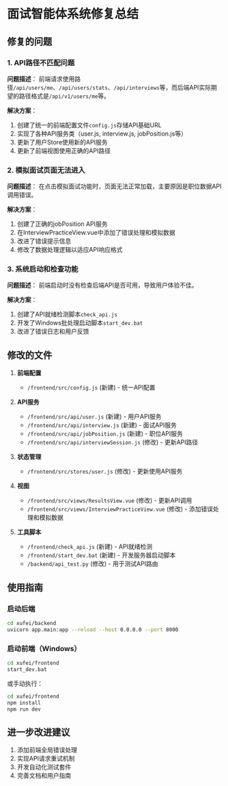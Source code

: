 # 面试智能体系统修复总结

## 修复的问题

### 1. API路径不匹配问题

**问题描述**：
前端请求使用路径`/api/users/me`、`/api/users/stats`、`/api/interviews`等，而后端API实际期望的路径格式是`/api/v1/users/me`等。

**解决方案**：
1. 创建了统一的前端配置文件`config.js`存储API基础URL
2. 实现了各种API服务类（user.js, interview.js, jobPosition.js等）
3. 更新了用户Store使用新的API服务
4. 更新了前端视图使用正确的API路径

### 2. 模拟面试页面无法进入

**问题描述**：
在点击模拟面试功能时，页面无法正常加载，主要原因是职位数据API调用错误。

**解决方案**：
1. 创建了正确的jobPosition API服务
2. 在InterviewPracticeView.vue中添加了错误处理和模拟数据
3. 改进了错误提示信息
4. 修改了数据处理逻辑以适应API响应格式

### 3. 系统启动和检查功能

**问题描述**：
前端启动时没有检查后端API是否可用，导致用户体验不佳。

**解决方案**：
1. 创建了API就绪检测脚本`check_api.js`
2. 开发了Windows批处理启动脚本`start_dev.bat`
3. 改进了错误日志和用户反馈

## 修改的文件

1. **前端配置**
   - `/frontend/src/config.js` (新建) - 统一API配置

2. **API服务**
   - `/frontend/src/api/user.js` (新建) - 用户API服务
   - `/frontend/src/api/interview.js` (新建) - 面试API服务
   - `/frontend/src/api/jobPosition.js` (新建) - 职位API服务
   - `/frontend/src/api/interviewSession.js` (修改) - 更新API路径

3. **状态管理**
   - `/frontend/src/stores/user.js` (修改) - 更新使用API服务

4. **视图**
   - `/frontend/src/views/ResultsView.vue` (修改) - 更新API调用
   - `/frontend/src/views/InterviewPracticeView.vue` (修改) - 添加错误处理和模拟数据

5. **工具脚本**
   - `/frontend/check_api.js` (新建) - API就绪检测
   - `/frontend/start_dev.bat` (新建) - 开发服务器启动脚本
   - `/backend/api_test.py` (修改) - 用于测试API路由

## 使用指南

### 启动后端

```bash
cd xufei/backend
uvicorn app.main:app --reload --host 0.0.0.0 --port 8000
```

### 启动前端（Windows）

```bash
cd xufei/frontend
start_dev.bat
```

或手动执行：

```bash
cd xufei/frontend
npm install
npm run dev
```

## 进一步改进建议

1. 添加前端全局错误处理
2. 实现API请求重试机制
3. 开发自动化测试套件
4. 完善文档和用户指南 